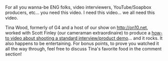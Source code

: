 For all you wanna-be ENG folks, video interviewers, YouTube/Soapbox producers, etc... you need this video. I need this video... we all need this video.

Tina Wood, formerly of G4 and a host of our show on <http://on10.net>, worked with Scott Finley (our cameraman extraordinaire) to produce a [how-to video about shooting a standard interview/product demo](http://on10.net/Blogs/tina/how-to-shoot-video/)... and it rocks. It also happens to be entertaining. For bonus points, to prove you watched it all the way through, feel free to discuss Tina's favorite food in the comment section!